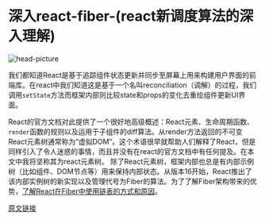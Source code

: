 # 深入react-fiber-(react新调度算法的深入理解) #

![head-picture](http://ww1.sinaimg.cn/large/006tNc79gy1g5o1la5tiej30j708caa5.jpg)

我们都知道React是基于追踪组件状态更新并同步至屏幕上用来构建用户界面的前端库。在react中我们知道这是基于一个名叫reconciliation（调解）的过程，我们调用`setState`方法而框架内部则比较state和props的变化去重绘组件更新UI界面。

React的官方文档对此提供了一个很好地高级概述：React元素、生命周期函数、`render`函数的规则以及运用于子组件的diff算法。从render方法返回的不可变React元素树通常称为“虚拟DOM”。这个术语很早就帮助人们解释了React，但是同样引入了令人迷惑的事情，而且并没有在react的官方文档中有任何提及。在本文中我将坚称其为react元素树。
除了React元素树，框架内部也总是有内部示例树（比如组件、DOM节点等）用来保持内部状态。从版本16开始，React推出了该内部实例树的新实现以及管理代号为Fiber的算法。为了了解Fiber架构带来的优势，[了解React在Fiber中使用链表的方式和原因](https://medium.com/dailyjs/the-how-and-why-on-reacts-usage-of-linked-list-in-fiber-67f1014d0eb7)。

[原文链接](https://blog.ag-grid.com/inside-fiber-an-in-depth-overview-of-the-new-reconciliation-algorithm-in-react/)
